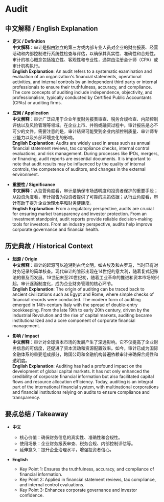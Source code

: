 # Audit

## 中文解释 / English Explanation

* **定义 / Definition**  
  **中文解释**：审计是指由独立的第三方或内部专业人员对企业的财务报表、经营活动和内部控制进行系统性检查与评估，以确保其真实性、准确性和合规性。审计的核心概念包括独立性、客观性和专业性，通常由注册会计师（CPA）或审计机构执行。  
  **English Explanation**: An audit refers to a systematic examination and evaluation of an organization's financial statements, operational activities, and internal controls by an independent third party or internal professionals to ensure their truthfulness, accuracy, and compliance. The core concepts of auditing include independence, objectivity, and professionalism, typically conducted by Certified Public Accountants (CPAs) or auditing firms.

* **应用 / Application**  
  **中文解释**：审计广泛应用于企业年度财务报表审查、税务合规检查、内部控制评估以及风险管理等领域。在企业上市、并购或融资过程中，审计报告是必不可少的文件。需要注意的是，审计结果可能受到企业内部控制质量、审计师专业能力以及外部环境变化的影响。  
  **English Explanation**: Audits are widely used in areas such as annual financial statement reviews, tax compliance checks, internal control evaluations, and risk management. During processes like IPOs, mergers, or financing, audit reports are essential documents. It is important to note that audit results may be influenced by the quality of internal controls, the competence of auditors, and changes in the external environment.

* **重要性 / Significance**  
  **中文解释**：从监管角度看，审计是确保市场透明度和投资者保护的重要手段；从投资角度看，审计报告为投资者提供了可靠的决策依据；从行业角度看，审计有助于提升企业治理水平和财务健康度。  
  **English Explanation**: From a regulatory perspective, audits are crucial for ensuring market transparency and investor protection. From an investment standpoint, audit reports provide reliable decision-making tools for investors. From an industry perspective, audits help improve corporate governance and financial health.

## 历史典故 / Historical Context

* **起源 / Origin**  
  **中文解释**：审计的起源可以追溯到古代文明，如古埃及和古罗马，当时已有对财务记录的简单核查。现代审计的雏形出现在14世纪的意大利，随着复式记账法的普及而发展。19世纪末至20世纪初，随着工业革命的推进和资本市场的兴起，审计逐渐制度化，成为企业财务管理的核心环节。  
  **English Explanation**: The origin of auditing can be traced back to ancient civilizations such as Egypt and Rome, where simple checks of financial records were conducted. The modern form of auditing emerged in 14th-century Italy with the spread of double-entry bookkeeping. From the late 19th to early 20th century, driven by the Industrial Revolution and the rise of capital markets, auditing became institutionalized and a core component of corporate financial management.

* **影响 / Impact**  
  **中文解释**：审计对全球资本市场的发展产生了深远影响。它不仅提高了企业财务信息的可信度，还促进了资本流动和资源配置效率。如今，审计已成为国际金融体系的重要组成部分，跨国公司和金融机构普遍依赖审计来确保合规性和透明度。  
  **English Explanation**: Auditing has had a profound impact on the development of global capital markets. It has not only enhanced the credibility of corporate financial information but also facilitated capital flows and resource allocation efficiency. Today, auditing is an integral part of the international financial system, with multinational corporations and financial institutions relying on audits to ensure compliance and transparency.

## 要点总结 / Takeaway

* **中文**  
  - 核心价值：确保财务信息的真实性、准确性和合规性。  
  - 使用场景：企业财务报表审查、税务合规、内部控制评估等。  
  - 延伸意义：提升企业治理水平，增强投资者信心。  

* **English**  
  - Key Point 1: Ensures the truthfulness, accuracy, and compliance of financial information.  
  - Key Point 2: Applied in financial statement reviews, tax compliance, and internal control evaluations.  
  - Key Point 3: Enhances corporate governance and investor confidence.